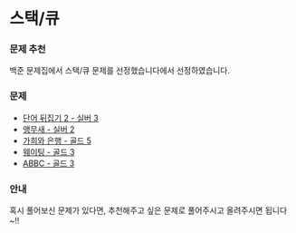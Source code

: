 # 스택/큐

### 문제 추천

백준 문제집에서 스택/큐 문제를 선정했습니다에서 선정하였습니다.

### 문제

- [단어 뒤집기 2 - 실버 3](https://www.acmicpc.net/problem/17413)
- [앵무새 - 실버 2](https://www.acmicpc.net/problem/14713)
- [가희와 은행 - 골드 5](https://www.acmicpc.net/problem/22234)
- [웨이팅 - 골드 3](https://www.acmicpc.net/problem/30054)
- [ABBC - 골드 3](https://www.acmicpc.net/problem/25381)

### 안내

혹시 풀어보신 문제가 있다면, 추천해주고 싶은 문제로 풀어주시고 올려주시면 됩니다~!!
